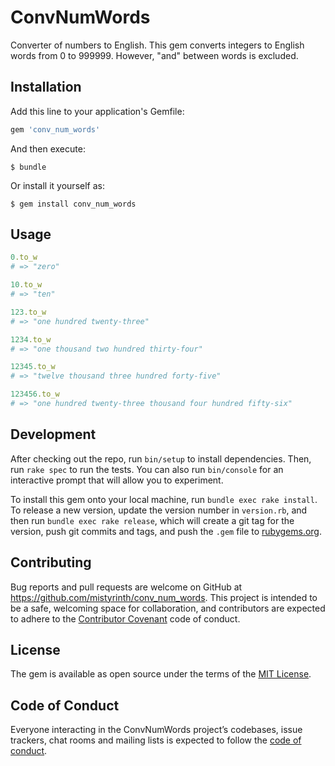 # ConvNumWords
Converter of numbers to English.
This gem converts integers to English words from 0 to 999999.
However, "and" between words is excluded.

## Installation

Add this line to your application's Gemfile:

```ruby
gem 'conv_num_words'
```

And then execute:

    $ bundle

Or install it yourself as:

    $ gem install conv_num_words

## Usage

```ruby
0.to_w
# => "zero"

10.to_w
# => "ten"

123.to_w
# => "one hundred twenty-three"

1234.to_w
# => "one thousand two hundred thirty-four"

12345.to_w
# => "twelve thousand three hundred forty-five"

123456.to_w
# => "one hundred twenty-three thousand four hundred fifty-six"
```

## Development

After checking out the repo, run `bin/setup` to install dependencies. Then, run `rake spec` to run the tests. You can also run `bin/console` for an interactive prompt that will allow you to experiment.

To install this gem onto your local machine, run `bundle exec rake install`. To release a new version, update the version number in `version.rb`, and then run `bundle exec rake release`, which will create a git tag for the version, push git commits and tags, and push the `.gem` file to [rubygems.org](https://rubygems.org).

## Contributing

Bug reports and pull requests are welcome on GitHub at https://github.com/mistyrinth/conv_num_words. This project is intended to be a safe, welcoming space for collaboration, and contributors are expected to adhere to the [Contributor Covenant](http://contributor-covenant.org) code of conduct.

## License

The gem is available as open source under the terms of the [MIT License](https://opensource.org/licenses/MIT).

## Code of Conduct

Everyone interacting in the ConvNumWords project’s codebases, issue trackers, chat rooms and mailing lists is expected to follow the [code of conduct](https://github.com/[USERNAME]/conv_num_words/blob/master/CODE_OF_CONDUCT.md).